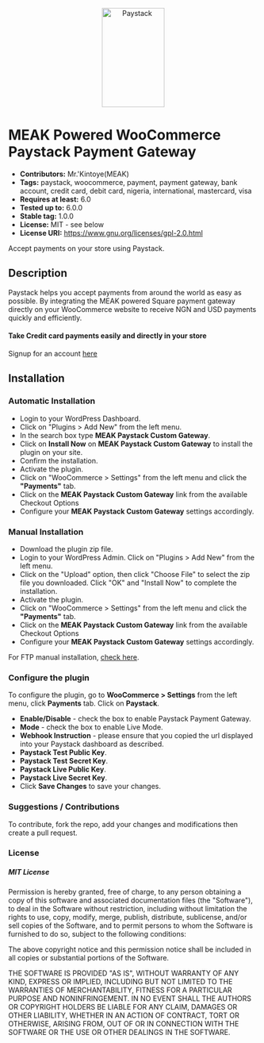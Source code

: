 <p align="center">
    <img title="Paystack" height="200" src="https://dashboard.paystack.com/assets/img/logo.svg" width="50%"/>
</p>

# MEAK Powered WooCommerce Paystack Payment Gateway

- **Contributors:** Mr.'Kintoye(MEAK)
- **Tags:** paystack, woocommerce, payment, payment gateway, bank account, credit card, debit card, nigeria, international, mastercard, visa
- **Requires at least:** 6.0
- **Tested up to:** 6.0.0
- **Stable tag:** 1.0.0
- **License:** MIT - see below
- **License URI:** https://www.gnu.org/licenses/gpl-2.0.html

Accept payments on your store using Paystack.

## Description

Paystack helps you accept payments from around the world as easy as possible. By integrating the MEAK powered Square payment gateway directly on your WooCommerce website to receive NGN and USD payments quickly and efficiently.

#### Take Credit card payments easily and directly in your store

Signup for an account [here](https://dashboard.paystack.com/#/signup)

## Installation

### Automatic Installation

- Login to your WordPress Dashboard.
- Click on "Plugins > Add New" from the left menu.
- In the search box type **MEAK Paystack Custom Gateway**.
- Click on **Install Now** on **MEAK Paystack Custom Gateway** to install the plugin on your site.
- Confirm the installation.
- Activate the plugin.
- Click on "WooCommerce > Settings" from the left menu and click the **"Payments"** tab.
- Click on the **MEAK Paystack Custom Gateway** link from the available Checkout Options
- Configure your **MEAK Paystack Custom Gateway** settings accordingly.

### Manual Installation

- Download the plugin zip file.
- Login to your WordPress Admin. Click on "Plugins > Add New" from the left menu.
- Click on the "Upload" option, then click "Choose File" to select the zip file you downloaded. Click "OK" and "Install Now" to complete the installation.
- Activate the plugin.
- Click on "WooCommerce > Settings" from the left menu and click the **"Payments"** tab.
- Click on the **MEAK Paystack Custom Gateway** link from the available Checkout Options
- Configure your **MEAK Paystack Custom Gateway** settings accordingly.

For FTP manual installation, [check here](http://codex.wordpress.org/Managing_Plugins#Manual_Plugin_Installation).

<!-- ## Split payment feature
* Enable the split payment in the paystack woocommerce settings page.
* Enter the specify subaccounts for the split (create can create subaccounts on your Paystack dashboard).
* save and start transaction -->

<!-- This split will be initiated for all transactions.

## Assign a subaccount to a Product
* Disable the split payment in the paystack woocommerce settings page.
* Click on "Products".
* Select "Add New".
* Scroll down until you see the 'Paystack - Select subaccount'.
* Select a subaccount. -->

### Configure the plugin

To configure the plugin, go to **WooCommerce > Settings** from the left menu, click **Payments** tab. Click on **Paystack**.

- **Enable/Disable** - check the box to enable Paystack Payment Gateway.
- **Mode** - check the box to enable Live Mode.
- **Webhook Instruction** - please ensure that you copied the url displayed into your Paystack dashboard as described.
- **Paystack Test Public Key**.
- **Paystack Test Secret Key**.
- **Paystack Live Public Key**.
- **Paystack Live Secret Key**.
- Click **Save Changes** to save your changes.
<!--

## Screenshots

##### 1. Paystack WooCommerce Payment Gateway Setting Page

###

![Screenshot 1](assets/images/settings.png)

##### 2. Paystack WooCommerce Payment Gateway on woocommerce order checkout page

###

![Screenshot 2](assets/images/checkout.png)

##### 3. Paystack pay modal showing card payment option

###

![Screenshot 3](assets/images/inline-modal.png)
-->

### Suggestions / Contributions

To contribute, fork the repo, add your changes and modifications then create a pull request.

### License

##### MIT License

Permission is hereby granted, free of charge, to any person obtaining a copy
of this software and associated documentation files (the "Software"), to deal
in the Software without restriction, including without limitation the rights
to use, copy, modify, merge, publish, distribute, sublicense, and/or sell
copies of the Software, and to permit persons to whom the Software is
furnished to do so, subject to the following conditions:

The above copyright notice and this permission notice shall be included in all
copies or substantial portions of the Software.

THE SOFTWARE IS PROVIDED "AS IS", WITHOUT WARRANTY OF ANY KIND, EXPRESS OR
IMPLIED, INCLUDING BUT NOT LIMITED TO THE WARRANTIES OF MERCHANTABILITY,
FITNESS FOR A PARTICULAR PURPOSE AND NONINFRINGEMENT. IN NO EVENT SHALL THE
AUTHORS OR COPYRIGHT HOLDERS BE LIABLE FOR ANY CLAIM, DAMAGES OR OTHER
LIABILITY, WHETHER IN AN ACTION OF CONTRACT, TORT OR OTHERWISE, ARISING FROM,
OUT OF OR IN CONNECTION WITH THE SOFTWARE OR THE USE OR OTHER DEALINGS IN THE
SOFTWARE.
